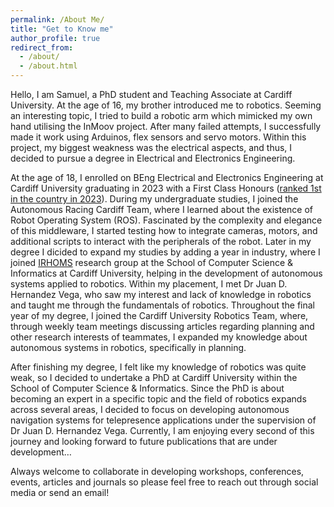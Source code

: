 ```yaml
---
permalink: /About Me/
title: "Get to Know me"
author_profile: true
redirect_from: 
  - /about/
  - /about.html
---
```


Hello, I am Samuel, a PhD student and Teaching Associate at Cardiff University. At the age of 16, my brother introduced me to robotics. Seeming an interesting topic, I tried to build a robotic arm which mimicked my own hand utilising the InMoov project. After many failed attempts, I successfully made it work using Arduinos, flex sensors and servo motors. Within this project, my biggest weakness was the electrical aspects, and thus, I decided to pursue a degree in Electrical and Electronics Engineering. 

At the age of 18, I enrolled on BEng Electrical and Electronics Engineering at Cardiff University graduating in 2023 with a First Class Honours (<a href="https://www.theguardian.com/education/ng-interactive/2023/sep/09/best-uk-universities-for-electrical-electronic-engineering-league-table">ranked 1st in the country in 2023</a>). During my undergraduate studies, I joined the Autonomous Racing Cardiff Team, where I learned about the existence of Robot Operating System (ROS). Fascinated by the complexity and elegance of this middleware, I started testing how to integrate cameras, motors, and additional scripts to interact with the peripherals of the robot. Later in my degree I dicided to expand my studies by adding a year in industry, where I joined <a href="https://www.cardiff.ac.uk/artificial-intelligence-robotics-and-human-machine-systems">IRHOMS</a> research group at the School of Computer Science & Informatics at Cardiff University, helping in the development of autonomous systems applied to robotics. Within my placement, I met Dr Juan D. Hernandez Vega, who saw my interest and lack of knowledge in robotics and taught me through the fundamentals of robotics. Throughout the final year of my degree, I joined the Cardiff University Robotics Team, where, through weekly team meetings discussing articles regarding planning and other research interests of teammates, I expanded my knowledge about autonomous systems in robotics, specifically in planning. 

After finishing my degree, I felt like my knowledge of robotics was quite weak, so I decided to undertake a PhD at Cardiff University within the School of Computer Science & Informatics. Since the PhD is about becoming an expert in a specific topic and the field of robotics expands across several areas, I decided to focus on developing autonomous navigation systems for telepresence applications under the supervision of Dr Juan D. Hernandez Vega. Currently, I am enjoying every second of this journey and looking forward to future publications that are under development…

Always welcome to collaborate in developing workshops, conferences, events, articles and journals so please feel free to reach out through social media or send an email!